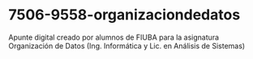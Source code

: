 7506-9558-organizaciondedatos
=============================

Apunte digital creado por alumnos de FIUBA para la asignatura Organización de Datos (Ing. Informática y Lic. en Análisis de Sistemas)

